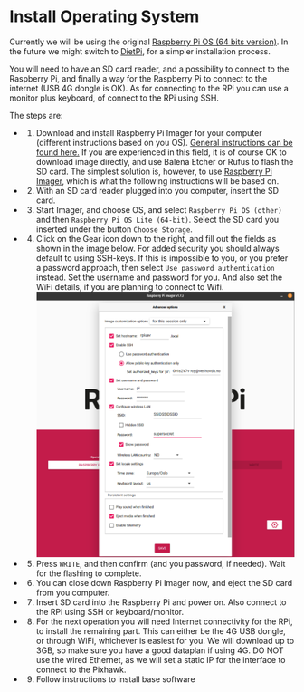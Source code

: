 # Install Operating System
Currently we will be using the original [Raspberry Pi OS (64 bits version)](https://www.raspberrypi.com/software/). In the future we might switch to [DietPi](https://dietpi.com/), for a simpler installation process.

You will need to have an SD card reader, and a possibility to connect to the Raspberry Pi, and finally a way for the Raspberry Pi to connect to the internet (USB 4G dongle is OK). As for connecting to the RPi you can use a monitor plus keyboard, of connect to the RPi using SSH.

The steps are:
- 1. Download and install Raspberry Pi Imager for your computer (different instructions based on you OS). [General instructions can be found here.](https://www.raspberrypi.com/software/) If you are experienced in this field, it is of course OK to download image directly, and use Balena Etcher or Rufus to flash the SD card. The simplest solution is, however, to use [Raspberry Pi Imager](https://www.raspberrypi.com/software/), which is what the following instructions will be based on.

- 2. With an SD card reader plugged into you computer, insert the SD card.

- 3. Start Imager, and choose OS, and select `Raspberry Pi OS (other)` and then `Raspberry Pi OS Lite (64-bit)`. Select the SD card you inserted under the button `Choose Storage`.

- 4. Click on the Gear icon down to the right, and fill out the fields as shown in the image below. For added security you should always default to using SSH-keys. If this is impossible to you, or you prefer a password approach, then select `Use password authentication` instead. Set the username and password for you. And also set the WiFi details, if you are planning to connect to Wifi.
![](media/install_os.png)

- 5. Press `WRITE`, and then confirm (and you password, if needed). Wait for the flashing to complete.

- 6. You can close down Raspberry Pi Imager now, and eject the SD card from you computer.

- 7. Insert SD card into the Raspberry Pi and power on. Also connect to the RPi using SSH or keyboard/monitor.

- 8. For the next operation you will need Internet connectivity for the RPi, to install the remaining part. This can either be the 4G USB dongle, or through WiFi, whichever is easiest for you. We will download up to 3GB, so make sure you have a good dataplan if using 4G. DO NOT use the wired Ethernet, as we will set a static IP for the interface to connect to the Pixhawk.

- 9. Follow instructions to install base software
